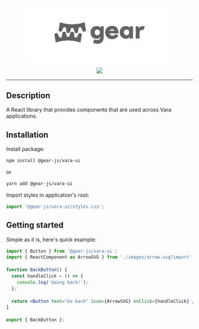 <p align="center">
  <a href="https://gear-tech.io">
    <img src="https://github.com/gear-tech/gear/blob/master/images/logo-grey.png" width="400" alt="GEAR">
  </a>
</p>
<p align=center>
    <a href="https://github.com/gear-tech/gear-js/blob/master/LICENSE"><img src="https://img.shields.io/badge/License-GPL%203.0-success"></a>
</p>
<hr>

## Description

A React library that provides components that are used across Vara applications.

## Installation

Install package:

```sh
npm install @gear-js/vara-ui
```

or

```sh
yarn add @gear-js/vara-ui
```

Import styles in application's root:

```jsx
import '@gear-js/vara-ui/styles.css';
```

## Getting started

Simple as it is, here's quick example:

```jsx
import { Button } from '@gear-js/vara-ui';
import { ReactComponent as ArrowSVG } from './images/arrow.svg?import';

function BackButton() {
  const handleClick = () => {
    console.log('Going back!');
  };

  return <Button text="Go back" icon={ArrowSVG} onClick={handleClick} />;
}

export { BackButton };
```
